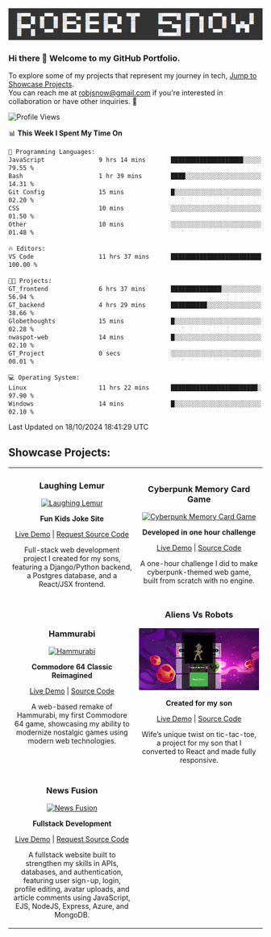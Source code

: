 <img alt="myname" src="assets/name.png" />

### Hi there 👋 Welcome to my GitHub Portfolio.
To explore some of my projects that represent my journey in tech, [Jump to Showcase Projects](#showcase-projects).  
You can reach me at robjsnow@gmail.com if you're interested in collaboration or have other inquiries.  :briefcase:



<!--START_SECTION:waka-->
![Profile Views](http://img.shields.io/badge/Profile%20Views-120-blue)

📊 **This Week I Spent My Time On** 

```text
💬 Programming Languages: 
JavaScript               9 hrs 14 mins       ████████████████████░░░░░   79.55 % 
Bash                     1 hr 39 mins        ████░░░░░░░░░░░░░░░░░░░░░   14.31 % 
Git Config               15 mins             █░░░░░░░░░░░░░░░░░░░░░░░░   02.20 % 
CSS                      10 mins             ░░░░░░░░░░░░░░░░░░░░░░░░░   01.50 % 
Other                    10 mins             ░░░░░░░░░░░░░░░░░░░░░░░░░   01.48 % 

🔥 Editors: 
VS Code                  11 hrs 37 mins      █████████████████████████   100.00 % 

🐱‍💻 Projects: 
GT_frontend              6 hrs 37 mins       ██████████████░░░░░░░░░░░   56.94 % 
GT_backend               4 hrs 29 mins       ██████████░░░░░░░░░░░░░░░   38.66 % 
Globethoughts            15 mins             █░░░░░░░░░░░░░░░░░░░░░░░░   02.28 % 
nwaspot-web              14 mins             █░░░░░░░░░░░░░░░░░░░░░░░░   02.10 % 
GT_Project               0 secs              ░░░░░░░░░░░░░░░░░░░░░░░░░   00.01 % 

💻 Operating System: 
Linux                    11 hrs 22 mins      ████████████████████████░   97.90 % 
Windows                  14 mins             █░░░░░░░░░░░░░░░░░░░░░░░░   02.10 % 
```


 Last Updated on 18/10/2024 18:41:29 UTC
<!--END_SECTION:waka-->

<!--
**robjsnow/robjsnow** is a ✨ _special_ ✨ repository because its `README.md` (this file) appears on your GitHub profile.

Here are some ideas to get you started:

- 🔭 I’m currently working on ...
- 🌱 I’m currently learning ...
- 👯 I’m looking to collaborate on ...
- 🤔 I’m looking for help with ...
- 💬 Ask me about ...
- 📫 How to reach me: ...
- 😄 Pronouns: ...
- ⚡ Fun fact: ...
-->
## Showcase Projects:

<table width="100%">
  <tr>
    <td align="center" width="50%">
      <h3>Laughing Lemur</h3>
      <a href="https://robjsnow.com/laugh/index.html">
        <img src="https://i.ibb.co/mbn5c8G/lemur.png" alt="Laughing Lemur" width="250px">
      </a>
      <p><strong>Fun Kids Joke Site</strong></p>
      <p><a href="https://robjsnow.com/laugh/index.html">Live Demo</a> | <a href="mailto:robjsnow@gmail.com">Request Source Code</a></p>
        <p>Full-stack web development project I created for my sons, featuring a Django/Python backend, a Postgres database, and a React/JSX frontend.</p>
    </td>
    <td align="center" width="50%">
      <h3>Cyberpunk Memory Card Game</h3>
      <a href="https://robjsnow.com/cyberpunk/index.html">
        <img src="https://i.ibb.co/fD5WjZv/game3.png" alt="Cyberpunk Memory Card Game" width="250px">
      </a>
      <p><strong>Developed in one hour challenge</strong></p>
      <p><a href="https://robjsnow.com/cyberpunk/index.html">Live Demo</a> | <a href="https://github.com/robjsnow/game-in-one-hour/">Source Code</a></p>
      <p>A one-hour challenge I did to make cyberpunk-themed web game, built from scratch with no engine.</p>
    </td>
  </tr>
  <tr>
    <td align="center" width="50%">
      <h3>Hammurabi</h3>
      <a href="https://robjsnow.github.io/Hammurabi/">
        <img src="https://i.ibb.co/9YR2cDJ/Hammurabi.png" alt="Hammurabi" width="250px">
      </a>
      <p><strong>Commodore 64 Classic Reimagined</strong></p>
      <p><a href="https://robjsnow.github.io/Hammurabi/">Live Demo</a> | <a href="https://github.com/robjsnow/hammurabi">Source Code</a></p>
      <p>A web-based remake of Hammurabi, my first Commodore 64 game, showcasing my ability to modernize nostalgic games using modern web technologies.</p>
    </td>
    <td align="center" width="50%">
      <h3>Aliens Vs Robots</h3>
      <a href="https://yellow-water-02e94ce10.4.azurestaticapps.net/">
        <img src="https://github.com/robjsnow/avr/blob/main/screenshots/avrSS.jpg?raw=true" alt="Dancing Robot" width="250px">
      </a>
      <p><strong>Created for my son</strong></p>
      <p><a href="https://yellow-water-02e94ce10.4.azurestaticapps.net/">Live Demo</a> | <a href="https://github.com/robjsnow/avr/">Source Code</a></p>
      <p>Wife’s unique twist on tic-tac-toe, a project for my son that I converted to React and made fully responsive.</p>
    </td>
  </tr>
  <tr>
    <td align="center" width="50%">
      <h3>News Fusion</h3>
      <a href="https://newsfusion-3a88334147f8.herokuapp.com/">
        <img src="https://ashy-desert-0dbaf2a10.4.azurestaticapps.net/news1.jpeg" alt="News Fusion" width="250px">
      </a>
      <p><strong>Fullstack Development</strong></p>
      <p><a href="https://newsfusion-3a88334147f8.herokuapp.com/">Live Demo</a> | <a href="mailto:robjsnow@gmail.com">Request Source Code</a></p>
      <p>A fullstack website built to strengthen my skills in APIs, databases, and authentication, featuring user sign-up, login, profile editing, avatar uploads, and article comments using JavaScript, EJS, NodeJS, Express, Azure, and MongoDB.</p>
    </td>
    <td align="center" width="50%"></td>
  </tr>
</table>


